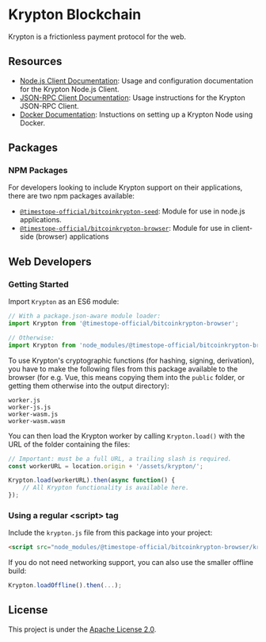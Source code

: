 # Krypton Blockchain

Krypton is a frictionless payment protocol for the web.

## Resources

- [Node.js Client Documentation](doc/nodejs-client.md): Usage and configuration documentation for the Krypton Node.js Client.
- [JSON-RPC Client Documentation](doc/json-rpc-client.md): Usage instructions for the Krypton JSON-RPC Client.
- [Docker Documentation](doc/docker.md): Instuctions on setting up a Krypton Node using Docker.

## Packages

### NPM Packages
For developers looking to include Krypton support on their applications, there are two npm packages available:

- [`@timestope-official/bitcoinkrypton-seed`](https://www.npmjs.com/package/@timestope-official/bitcoinkrypton-seed): Module for use in node.js applications.
- [`@timestope-official/bitcoinkrypton-browser`](https://www.npmjs.com/package/@timestope-official/bitcoinkrypton-browser): Module for use in client-side (browser) applications

## Web Developers

### Getting Started

Import `Krypton` as an ES6 module:

```javascript
// With a package.json-aware module loader:
import Krypton from '@timestope-official/bitcoinkrypton-browser';

// Otherwise:
import Krypton from 'node_modules/@timestope-official/bitcoinkrypton-browser/web.esm.js';
```

To use Krypton's cryptographic functions (for hashing, signing, derivation),
you have to make the following files from this package available to the browser
(for e.g. Vue, this means copying them into the `public` folder, or getting them
otherwise into the output directory):

```text
worker.js
worker-js.js
worker-wasm.js
worker-wasm.wasm
```

You can then load the Krypton worker by calling `Krypton.load()` with the URL of the folder containing the files:

```javascript
// Important: must be a full URL, a trailing slash is required.
const workerURL = location.origin + '/assets/krypton/';

Krypton.load(workerURL).then(async function() {
    // All Krypton functionality is available here.
});
```

### Using a regular &lt;script&gt; tag

Include the `krypton.js` file from this package into your project:

```html
<script src="node_modules/@timestope-official/bitcoinkrypton-browser/krypton.js"></script>
```

If you do not need networking support, you can also use the smaller offline build:

```javascript
Krypton.loadOffline().then(...);
```

## License

This project is under the [Apache License 2.0](./LICENSE.md).
